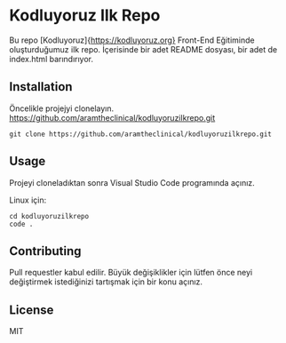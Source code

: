 # Kodluyoruz Ilk Repo

Bu repo [Kodluyoruz]{https://kodluyoruz.org} Front-End Eğitiminde oluşturduğumuz ilk repo. İçerisinde bir adet README dosyası, bir adet de index.html barındırıyor.

## Installation

Öncelikle projejyi clonelayın. https://github.com/aramtheclinical/kodluyoruzilkrepo.git

`git clone https://github.com/aramtheclinical/kodluyoruzilkrepo.git`

## Usage

Projeyi cloneladıktan sonra Visual Studio Code programında açınız.

Linux için:

```linux
cd kodluyoruzilkrepo
code .
```

## Contributing

Pull requestler kabul edilir. Büyük değişiklikler için lütfen önce neyi değiştirmek istediğinizi tartışmak için bir konu açınız.

## License

MIT
